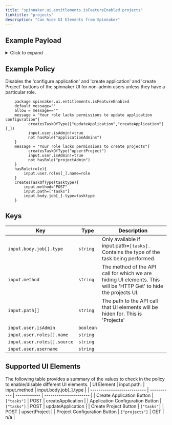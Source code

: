 ```yaml
---
title: "spinnaker.ui.entitlements.isFeatureEnabled.projects"
linktitle: "projects"
description: "Can hide UI Elements from Spinnaker"
---
```


## Example Payload

<details><summary>Click to expand</summary>

```json
{
  "input": {
    "body": {
      "": ""
    },
    "method": "GET",
    "path": [
      "projects"
    ],
    "user": {
      "isAdmin": false,
      "roles": [
        {
          "name": "armory-io",
          "source": "GITHUB_TEAMS"
        },
        {
          "name": "productmanagers",
          "source": "GITHUB_TEAMS"
        }
      ],
      "username": "myUserName"
    }
  }
}
```
</details>

## Example Policy
Disables the 'configure application' and 'create application' and 'create Project' buttons of the spinnaker UI for non-admin users unless they have a particular role.
```rego
    package spinnaker.ui.entitlements.isFeatureEnabled
    default message=""
    allow = message==""
    message = "Your role lacks permissions to update application configuration"{
          createsTaskOfType(["updateApplication","createApplication"][_])
          input.user.isAdmin!=true
          not hasRole("applicationAdmins")
    }
    message = "Your role lacks permissions to create projects"{
          createsTaskOfType("upsertProject")
          input.user.isAdmin!=true
          not hasRole("projectAdmin")
    }
    hasRole(role){
        input.user.roles[_].name=role
    }
    createsTaskOfType(tasktype){
        input.method="POST"
        input.path=["tasks"]
        input.body.job[_].type=tasktype
    }
```

## Keys

| Key                         | Type      | Description |
| --------------------------- | --------- | ----------- |
| `input.body.job[].type`     | `string`  | Only available if input.path=`[tasks].` Contains the type of the task being performed.            |
| `input.method`              | `string`  | The method of the API call for which we are hiding UI elements. This will be 'HTTP Get' to hide the projects UI.            |
| `input.path[]`              | `string`  | The path to the API call that UI elements will be hiden for. This is 'Projects'            |
| `input.user.isAdmin`        | `boolean` |             |
| `input.user.roles[].name`   | `string`  |             |
| `input.user.roles[].source` | `string`  |             |
| `input.user.username`       | `string`  |             |

## Supported UI Elements
The following table provides a summary of the values to check in the policy to enable/disable different UI elements.
| UI Element                  | input.path. | input.method | input.body.job[_].type |
| --------------------------- | ----------- | ------------ | ---------------------- |
| Create Application Button   | `["tasks"]` | POST         | createApplication      |
| Application Configuration Button   | `["tasks"]` | POST         | updateApplication      |
| Create Project Button   | `["tasks"]` | POST         | upsertProject      |
| Project Configuration Button   | `["projects"]` | GET         | n/a      |
